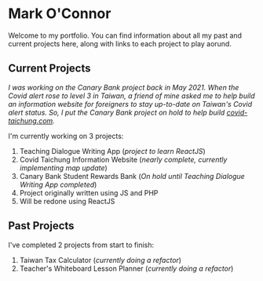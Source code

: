 # Mark O'Connor

Welcome to my portfolio. You can find information about all my past and current projects here, along with links to each project to play aorund. 

## Current Projects

*I was working on the Canary Bank project back in May 2021. When the Covid alert rose to level 3 in Taiwan, a friend of mine asked me to help build an information website for foreigners to stay up-to-date on Taiwan's Covid alert status. So, I put the Canary Bank project on hold to help build [covid-taichung.com](https://www.covid-taichung.com/).*

I'm currently working on 3 projects:

1. Teaching Dialogue Writing App (*project to learn ReactJS*)
2. Covid Taichung Information Website (*nearly complete, currently implementing map update*)
3. Canary Bank Student Rewards Bank (*On hold until Teaching Dialogue Writing App completed*)
  1. Project originally written using JS and PHP
  2. Will be redone using ReactJS

## Past Projects

I've completed 2 projects from start to finish:

1. Taiwan Tax Calculator (*currently doing a refactor*)
2. Teacher's Whiteboard Lesson Planner (*currently doing a refactor*)


